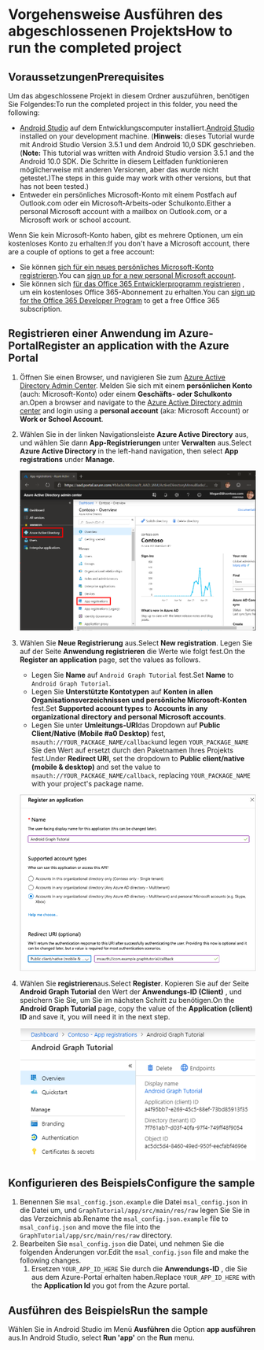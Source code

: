 # <a name="how-to-run-the-completed-project"></a><span data-ttu-id="0f147-101">Vorgehensweise Ausführen des abgeschlossenen Projekts</span><span class="sxs-lookup"><span data-stu-id="0f147-101">How to run the completed project</span></span>

## <a name="prerequisites"></a><span data-ttu-id="0f147-102">Voraussetzungen</span><span class="sxs-lookup"><span data-stu-id="0f147-102">Prerequisites</span></span>

<span data-ttu-id="0f147-103">Um das abgeschlossene Projekt in diesem Ordner auszuführen, benötigen Sie Folgendes:</span><span class="sxs-lookup"><span data-stu-id="0f147-103">To run the completed project in this folder, you need the following:</span></span>

- <span data-ttu-id="0f147-104">[Android Studio](https://developer.android.com/studio/) auf dem Entwicklungscomputer installiert.</span><span class="sxs-lookup"><span data-stu-id="0f147-104">[Android Studio](https://developer.android.com/studio/) installed on your development machine.</span></span> <span data-ttu-id="0f147-105">(**Hinweis:** dieses Tutorial wurde mit Android Studio Version 3.5.1 und dem Android 10,0 SDK geschrieben.</span><span class="sxs-lookup"><span data-stu-id="0f147-105">(**Note:** This tutorial was written with Android Studio version 3.5.1 and the Android 10.0 SDK.</span></span> <span data-ttu-id="0f147-106">Die Schritte in diesem Leitfaden funktionieren möglicherweise mit anderen Versionen, aber das wurde nicht getestet.)</span><span class="sxs-lookup"><span data-stu-id="0f147-106">The steps in this guide may work with other versions, but that has not been tested.)</span></span>
- <span data-ttu-id="0f147-107">Entweder ein persönliches Microsoft-Konto mit einem Postfach auf Outlook.com oder ein Microsoft-Arbeits-oder Schulkonto.</span><span class="sxs-lookup"><span data-stu-id="0f147-107">Either a personal Microsoft account with a mailbox on Outlook.com, or a Microsoft work or school account.</span></span>

<span data-ttu-id="0f147-108">Wenn Sie kein Microsoft-Konto haben, gibt es mehrere Optionen, um ein kostenloses Konto zu erhalten:</span><span class="sxs-lookup"><span data-stu-id="0f147-108">If you don't have a Microsoft account, there are a couple of options to get a free account:</span></span>

- <span data-ttu-id="0f147-109">Sie können [sich für ein neues persönliches Microsoft-Konto registrieren](https://signup.live.com/signup?wa=wsignin1.0&rpsnv=12&ct=1454618383&rver=6.4.6456.0&wp=MBI_SSL_SHARED&wreply=https://mail.live.com/default.aspx&id=64855&cbcxt=mai&bk=1454618383&uiflavor=web&uaid=b213a65b4fdc484382b6622b3ecaa547&mkt=E-US&lc=1033&lic=1).</span><span class="sxs-lookup"><span data-stu-id="0f147-109">You can [sign up for a new personal Microsoft account](https://signup.live.com/signup?wa=wsignin1.0&rpsnv=12&ct=1454618383&rver=6.4.6456.0&wp=MBI_SSL_SHARED&wreply=https://mail.live.com/default.aspx&id=64855&cbcxt=mai&bk=1454618383&uiflavor=web&uaid=b213a65b4fdc484382b6622b3ecaa547&mkt=E-US&lc=1033&lic=1).</span></span>
- <span data-ttu-id="0f147-110">Sie können sich [für das Office 365 Entwicklerprogramm registrieren](https://developer.microsoft.com/office/dev-program) , um ein kostenloses Office 365-Abonnement zu erhalten.</span><span class="sxs-lookup"><span data-stu-id="0f147-110">You can [sign up for the Office 365 Developer Program](https://developer.microsoft.com/office/dev-program) to get a free Office 365 subscription.</span></span>

## <a name="register-an-application-with-the-azure-portal"></a><span data-ttu-id="0f147-111">Registrieren einer Anwendung im Azure-Portal</span><span class="sxs-lookup"><span data-stu-id="0f147-111">Register an application with the Azure Portal</span></span>

1. <span data-ttu-id="0f147-112">Öffnen Sie einen Browser, und navigieren Sie zum [Azure Active Directory Admin Center](https://aad.portal.azure.com). Melden Sie sich mit einem **persönlichen Konto** (auch: Microsoft-Konto) oder einem **Geschäfts- oder Schulkonto** an.</span><span class="sxs-lookup"><span data-stu-id="0f147-112">Open a browser and navigate to the [Azure Active Directory admin center](https://aad.portal.azure.com) and login using a **personal account** (aka: Microsoft Account) or **Work or School Account**.</span></span>

1. <span data-ttu-id="0f147-113">Wählen Sie in der linken Navigationsleiste **Azure Active Directory** aus, und wählen Sie dann **App-Registrierungen** unter **Verwalten** aus.</span><span class="sxs-lookup"><span data-stu-id="0f147-113">Select **Azure Active Directory** in the left-hand navigation, then select **App registrations** under **Manage**.</span></span>

    ![<span data-ttu-id="0f147-114">Ein Screenshot der APP-Registrierungen</span><span class="sxs-lookup"><span data-stu-id="0f147-114">A screenshot of the App registrations</span></span> ](../../tutorial/images/aad-portal-app-registrations.png)

1. <span data-ttu-id="0f147-115">Wählen Sie **Neue Registrierung** aus.</span><span class="sxs-lookup"><span data-stu-id="0f147-115">Select **New registration**.</span></span> <span data-ttu-id="0f147-116">Legen Sie auf der Seite **Anwendung registrieren** die Werte wie folgt fest.</span><span class="sxs-lookup"><span data-stu-id="0f147-116">On the **Register an application** page, set the values as follows.</span></span>

    - <span data-ttu-id="0f147-117">Legen Sie **Name** auf `Android Graph Tutorial` fest.</span><span class="sxs-lookup"><span data-stu-id="0f147-117">Set **Name** to `Android Graph Tutorial`.</span></span>
    - <span data-ttu-id="0f147-118">Legen Sie **Unterstützte Kontotypen** auf **Konten in allen Organisationsverzeichnissen und persönliche Microsoft-Konten** fest.</span><span class="sxs-lookup"><span data-stu-id="0f147-118">Set **Supported account types** to **Accounts in any organizational directory and personal Microsoft accounts**.</span></span>
    - <span data-ttu-id="0f147-119">Legen Sie unter **Umleitungs-URI**das Dropdown auf **Public Client/Native (Mobile #a0 Desktop)** fest, `msauth://YOUR_PACKAGE_NAME/callback`und legen `YOUR_PACKAGE_NAME` Sie den Wert auf ersetzt durch den Paketnamen Ihres Projekts fest.</span><span class="sxs-lookup"><span data-stu-id="0f147-119">Under **Redirect URI**, set the dropdown to **Public client/native (mobile & desktop)** and set the value to `msauth://YOUR_PACKAGE_NAME/callback`, replacing `YOUR_PACKAGE_NAME` with your project's package name.</span></span>

    ![Screenshot der Seite "Anwendung registrieren"](../../tutorial/images/aad-register-an-app.png)

1. <span data-ttu-id="0f147-121">Wählen Sie **registrieren**aus.</span><span class="sxs-lookup"><span data-stu-id="0f147-121">Select **Register**.</span></span> <span data-ttu-id="0f147-122">Kopieren Sie auf der Seite **Android Graph Tutorial** den Wert der **Anwendungs-ID (Client)** , und speichern Sie Sie, um Sie im nächsten Schritt zu benötigen.</span><span class="sxs-lookup"><span data-stu-id="0f147-122">On the **Android Graph Tutorial** page, copy the value of the **Application (client) ID** and save it, you will need it in the next step.</span></span>

    ![Ein Screenshot der Anwendungs-ID der neuen App-Registrierung](../../tutorial/images/aad-application-id.png)

## <a name="configure-the-sample"></a><span data-ttu-id="0f147-124">Konfigurieren des Beispiels</span><span class="sxs-lookup"><span data-stu-id="0f147-124">Configure the sample</span></span>

1. <span data-ttu-id="0f147-125">Benennen Sie `msal_config.json.example` die Datei `msal_config.json` in die Datei um, und `GraphTutorial/app/src/main/res/raw` legen Sie Sie in das Verzeichnis ab.</span><span class="sxs-lookup"><span data-stu-id="0f147-125">Rename the `msal_config.json.example` file to `msal_config.json` and move the file into the `GraphTutorial/app/src/main/res/raw` directory.</span></span>
1. <span data-ttu-id="0f147-126">Bearbeiten Sie `msal_config.json` die Datei, und nehmen Sie die folgenden Änderungen vor.</span><span class="sxs-lookup"><span data-stu-id="0f147-126">Edit the `msal_config.json` file and make the following changes.</span></span>
    1. <span data-ttu-id="0f147-127">Ersetzen `YOUR_APP_ID_HERE` Sie durch die **Anwendungs-ID** , die Sie aus dem Azure-Portal erhalten haben.</span><span class="sxs-lookup"><span data-stu-id="0f147-127">Replace `YOUR_APP_ID_HERE` with the **Application Id** you got from the Azure portal.</span></span>

## <a name="run-the-sample"></a><span data-ttu-id="0f147-128">Ausführen des Beispiels</span><span class="sxs-lookup"><span data-stu-id="0f147-128">Run the sample</span></span>

<span data-ttu-id="0f147-129">Wählen Sie in Android Studio im Menü **Ausführen** die Option **app ausführen** aus.</span><span class="sxs-lookup"><span data-stu-id="0f147-129">In Android Studio, select **Run 'app'** on the **Run** menu.</span></span>

